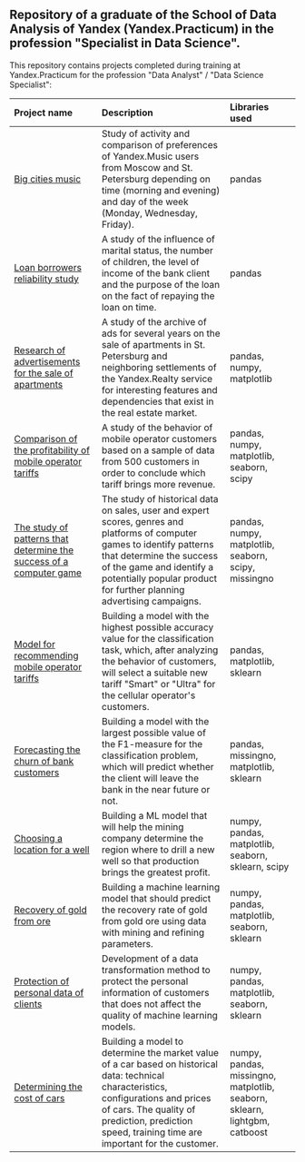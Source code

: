 ## Repository of a graduate of the School of Data Analysis of Yandex (Yandex.Practicum) in the profession "Specialist in Data Science".
This repository contains projects completed during training at Yandex.Practicum for the profession "Data Analyst" / "Data Science Specialist":

| Project name          | Description                 | Libraries used  |
| :-------------------- | :---------------------------|:----------------|
| [Big cities music](https://github.com/stasadeus/yandex_practicum_data_science_eng/tree/main/big_cities_music)| Study of activity and comparison of preferences of Yandex.Music users from Moscow and St. Petersburg depending on time (morning and evening) and day of the week (Monday, Wednesday, Friday).|         pandas        | 
| [Loan borrowers reliability study](https://github.com/stasadeus/yandex_practicum_data_science_eng/tree/main/loan_borrowers_reliability)| A study of the influence of marital status, the number of children, the level of income of the bank client and the purpose of the loan on the fact of repaying the loan on time. | pandas |
| [Research of advertisements for the sale of apartments](https://github.com/stasadeus/yandex_practicum_data_science_eng/tree/main/apartments_sale_ads_research)| A study of the archive of ads for several years on the sale of apartments in St. Petersburg and neighboring settlements of the Yandex.Realty service for interesting features and dependencies that exist in the real estate market.| pandas, numpy, matplotlib |
| [Comparison of the profitability of mobile operator tariffs](https://github.com/stasadeus/yandex_practicum_data_science_eng/tree/main/mobile_operator_tariffs_profitability)| A study of the behavior of mobile operator customers based on a sample of data from 500 customers in order to conclude which tariff brings more revenue.| pandas, numpy, matplotlib, seaborn, scipy |
| [The study of patterns that determine the success of a computer game](https://github.com/stasadeus/yandex_practicum_data_science_eng/tree/main/computer_game_success_patterns)| The study of historical data on sales, user and expert scores, genres and platforms of computer games to identify patterns that determine the success of the game and identify a potentially popular product for further planning advertising campaigns. |  pandas, numpy, matplotlib, seaborn, scipy, missingno |
| [Model for recommending mobile operator tariffs](https://github.com/stasadeus/yandex_practicum_data_science_eng/tree/main/tariffs_recomendation_model)| Building a model with the highest possible accuracy value for the classification task, which, after analyzing the behavior of customers, will select a suitable new tariff "Smart" or "Ultra" for the cellular operator's customers. |  pandas, matplotlib, sklearn |
| [Forecasting the churn of bank customers](https://github.com/stasadeus/yandex_practicum_data_science_eng/tree/main/bank_customer_churn_forecast)| Building a model with the largest possible value of the F1-measure for the classification problem, which will predict whether the client will leave the bank in the near future or not. |  pandas, missingno, matplotlib, sklearn |
| [Choosing a location for a well](https://github.com/stasadeus/yandex_practicum_data_science_eng/tree/main/choosing_location_for_well)| Building a ML model that will help the mining company determine the region where to drill a new well so that production brings the greatest profit.  |  numpy, pandas, matplotlib, seaborn, sklearn, scipy |
| [Recovery of gold from ore](https://github.com/stasadeus/yandex_practicum_data_science_eng/tree/main/gold_recovery)| Building a machine learning model that should predict the recovery rate of gold from gold ore using data with mining and refining parameters. | numpy, pandas, matplotlib, seaborn, sklearn |
| [Protection of personal data of clients](https://github.com/stasadeus/yandex_practicum_data_science_eng/tree/main/personal_data_protection)| Development of a data transformation method to protect the personal information of customers that does not affect the quality of machine learning models.  |  numpy, pandas, matplotlib, seaborn, sklearn |
| [Determining the cost of cars](https://github.com/stasadeus/yandex_practicum_data_science_eng/tree/main/predict_cost_of_cars)| Building a model to determine the market value of a car based on historical data: technical characteristics, configurations and prices of cars. The quality of prediction, prediction speed, training time are important for the customer.   |  numpy, pandas, missingno, matplotlib, seaborn, sklearn, lightgbm, catboost |
